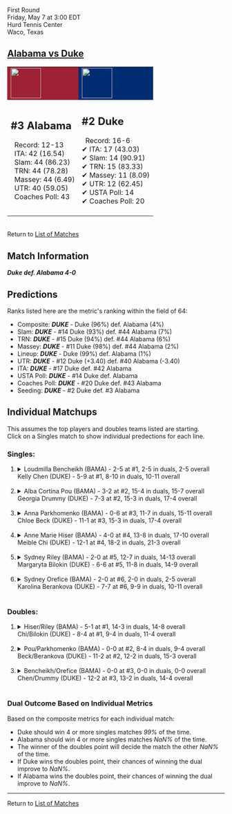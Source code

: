 First Round  
Friday, May 7 at 3:00 EDT  
Hurd Tennis Center  
Waco, Texas  
## [Alabama vs Duke](https://www.ncaa.com/game/5833653)  

<table><tr style="background-color: #d9d9d9 !important"><td style="background-color: #9D2235 !important"><img src="https://www.ncaa.com/sites/default/files/images/logos/schools/a/alabama.70.png" width="70" height="70" /></td><td style="background-color: #002D72 !important"><img src="https://www.ncaa.com/sites/default/files/images/logos/schools/d/duke.70.png" width="70" height="70" /></td></tr><tr>
<td>  

<h2>#3 Alabama</h2>  
&nbsp; Record: 12-13<br>  
&nbsp; ITA: 42 (16.54)<br>  
&nbsp; Slam: 44 (86.23)<br>  
&nbsp; TRN: 44 (78.28)<br>  
&nbsp; Massey: 44 (6.49)<br>  
&nbsp; UTR: 40 (59.05)<br>  
&nbsp; Coaches Poll: 43<br>  
<br>  

</td>
<td>  

<h2>#2 Duke</h2>  
&nbsp; Record: 16-6<br>  
&#10004; ITA: 17 (43.03)<br>  
&#10004; Slam: 14 (90.91)<br>  
&#10004; TRN: 15 (83.33)<br>  
&#10004; Massey: 11 (8.09)<br>  
&#10004; UTR: 12 (62.45)<br>  
&#10004; USTA Poll: 14<br>  
&#10004; Coaches Poll: 20<br>  
<br>  

</td>
</tr></table>  


<br>Return to [List of Matches](../index.md)  

## Match Information  
***Duke def. Alabama 4-0***  

## Predictions  

Ranks listed here are the metric's ranking within the field of 64:  
- Composite: ***DUKE*** - Duke (96%) def. Alabama (4%)  
- Slam: ***DUKE*** - #14 Duke (93%) def. #44 Alabama (7%)  
- TRN: ***DUKE*** - #15 Duke (94%) def. #44 Alabama (6%)  
- Massey: ***DUKE*** - #11 Duke (98%) def. #44 Alabama (2%)  
- Lineup: ***DUKE*** - Duke (99%) def. Alabama (1%)  
- UTR: ***DUKE*** - #12 Duke (+3.40) def. #40 Alabama (-3.40)  
- ITA: ***DUKE*** - #17 Duke def. #42 Alabama  
- USTA Poll: ***DUKE*** - #14 Duke def. Alabama  
- Coaches Poll: ***DUKE*** - #20 Duke def. #43 Alabama  
- Seeding: ***DUKE*** - #2 Duke def. #3 Alabama  

## Individual Matchups  
This assumes the top players and doubles teams listed are starting.  
Click on a Singles match to show individual predections for each line.  

### Singles:  

<ol>
<li><details>
<summary markdown="span">Loudmilla Bencheikh (BAMA) - 2-5 at #1, 2-5 in duals, 2-5 overall<br>Kelly Chen (DUKE) - 5-9 at #1, 8-10 in duals, 10-11 overall</summary>
<h4>Predictions</h4><ul>
<li>Composite: <b><i>DUKE</i></b> - Chen (86%) def. Bencheikh (14%)</li>  
<li>Slam: <b><i>DUKE</i></b> - Chen (86%) def. Bencheikh (14%)</li>  
<li>TRN: <b><i>DUKE</i></b> - Chen (85%) def. Bencheikh (15%)</li>  
<li>Massey: <b><i>DUKE</i></b> - Chen (85%) def. Bencheikh (15%)</li>  
<li>UTR: <b><i>DUKE</i></b> - Chen (86%) def. Bencheikh (14%)</li>  
<li>ITA: <b><i>DUKE</i></b> - Chen (12.42) def. Bencheikh (1.60)</li>  
</ul>
</details>&nbsp;</li>
<li><details>
<summary markdown="span">Alba Cortina Pou (BAMA) - 3-2 at #2, 15-4 in duals, 15-7 overall<br>Georgia Drummy (DUKE) - 7-3 at #2, 15-3 in duals, 17-4 overall</summary>
<h4>Predictions</h4><ul>
<li>Composite: <b><i>DUKE</i></b> - Drummy (90%) def. Pou (10%)</li>  
<li>Slam: <b><i>DUKE</i></b> - Drummy (93%) def. Pou (7%)</li>  
<li>TRN: <b><i>DUKE</i></b> - Drummy (90%) def. Pou (10%)</li>  
<li>Massey: <b><i>DUKE</i></b> - Drummy (88%) def. Pou (12%)</li>  
<li>UTR: <b><i>DUKE</i></b> - Drummy (90%) def. Pou (10%)</li>  
<li>ITA: <b><i>DUKE</i></b> - Drummy (24.14) def. Pou (2.01)</li>  
</ul>
</details>&nbsp;</li>
<li><details>
<summary markdown="span">Anna Parkhomenko (BAMA) - 0-6 at #3, 11-7 in duals, 15-11 overall<br>Chloe Beck (DUKE) - 11-1 at #3, 15-3 in duals, 17-4 overall</summary>
<h4>Predictions</h4><ul>
<li>Composite: <b><i>DUKE</i></b> - Beck (95%) def. Parkhomenko (5%)</li>  
<li>Slam: <b><i>DUKE</i></b> - Beck (96%) def. Parkhomenko (4%)</li>  
<li>TRN: <b><i>DUKE</i></b> - Beck (96%) def. Parkhomenko (4%)</li>  
<li>Massey: <b><i>DUKE</i></b> - Beck (96%) def. Parkhomenko (4%)</li>  
<li>UTR: <b><i>DUKE</i></b> - Beck (93%) def. Parkhomenko (7%)</li>  
<li>ITA: <b><i>DUKE</i></b> - Beck (15.35) def. Parkhomenko (0.00)</li>  
</ul>
</details>&nbsp;</li>
<li><details>
<summary markdown="span">Anne Marie Hiser (BAMA) - 4-0 at #4, 13-8 in duals, 17-10 overall<br>Meible Chi (DUKE) - 12-1 at #4, 18-2 in duals, 21-3 overall</summary>
<h4>Predictions</h4><ul>
<li>Composite: <b><i>DUKE</i></b> - Chi (94%) def. Hiser (6%)</li>  
<li>Slam: <b><i>DUKE</i></b> - Chi (93%) def. Hiser (7%)</li>  
<li>TRN: <b><i>DUKE</i></b> - Chi (96%) def. Hiser (4%)</li>  
<li>Massey: <b><i>DUKE</i></b> - Chi (94%) def. Hiser (6%)</li>  
<li>UTR: <b><i>DUKE</i></b> - Chi (91%) def. Hiser (9%)</li>  
<li>ITA: <b><i>DUKE</i></b> - Chi (15.20) def. Hiser (0.00)</li>  
</ul>
</details>&nbsp;</li>
<li><details>
<summary markdown="span">Sydney Riley (BAMA) - 2-0 at #5, 12-7 in duals, 14-13 overall<br>Margaryta Bilokin (DUKE) - 6-6 at #5, 11-8 in duals, 14-9 overall</summary>
<h4>Predictions</h4><ul>
<li>Composite: <b><i>DUKE</i></b> - Bilokin (91%) def. Riley (9%)</li>  
<li>Slam: <b><i>DUKE</i></b> - Bilokin (93%) def. Riley (7%)</li>  
<li>TRN: <b><i>DUKE</i></b> - Bilokin (90%) def. Riley (10%)</li>  
<li>Massey: <b><i>DUKE</i></b> - Bilokin (87%) def. Riley (13%)</li>  
<li>UTR: <b><i>DUKE</i></b> - Bilokin (93%) def. Riley (7%)</li>  
<li>ITA: <b><i>DUKE</i></b> - Bilokin (2.72) def. Riley (0.00)</li>  
</ul>
</details>&nbsp;</li>
<li><details>
<summary markdown="span">Sydney Orefice (BAMA) - 2-0 at #6, 2-0 in duals, 2-5 overall<br>Karolina Berankova (DUKE) - 7-7 at #6, 9-9 in duals, 10-11 overall</summary>
<h4>Predictions</h4><ul>
<li>Composite: <b><i>DUKE</i></b> - Berankova (84%) def. Orefice (16%)</li>  
<li>Slam: <b><i>DUKE</i></b> - Berankova (92%) def. Orefice (8%)</li>  
<li>TRN: <b><i>DUKE</i></b> - Berankova (80%) def. Orefice (20%)</li>  
<li>Massey: <b><i>DUKE</i></b> - Berankova (68%) def. Orefice (32%)</li>  
<li>UTR: <b><i>DUKE</i></b> - Berankova (97%) def. Orefice (3%)</li>  
</ul>
</details>&nbsp;</li>
</ol>

### Doubles:  

<ol>
<li><details>
<summary markdown="span">Hiser/Riley (BAMA) - 5-1 at #1, 14-3 in duals, 14-8 overall<br>Chi/Bilokin (DUKE) - 8-4 at #1, 9-4 in duals, 11-4 overall</summary>
<br>Sorry, we don't have any metrics for this match
</details>&nbsp;</li>
<li><details>
<summary markdown="span">Pou/Parkhomenko (BAMA) - 0-0 at #2, 8-4 in duals, 9-4 overall<br>Beck/Berankova (DUKE) - 11-2 at #2, 12-2 in duals, 15-3 overall</summary>
<br>Sorry, we don't have any metrics for this match
</details>&nbsp;</li>
<li><details>
<summary markdown="span">Bencheikh/Orefice (BAMA) - 0-0 at #3, 0-0 in duals, 0-0 overall<br>Chen/Drummy (DUKE) - 12-2 at #3, 13-2 in duals, 14-4 overall</summary>
<br>Sorry, we don't have any metrics for this match
</details>&nbsp;</li>
</ol>

### Dual Outcome Based on Individual Metrics  
  
Based on the composite metrics for each individual match:  
- Duke should win 4 or more singles matches _99%_ of the time.  
- Alabama should win 4 or more singles matches _NaN%_ of the time.  
- The winner of the doubles point will decide the match the other _NaN%_ of the time.  
- If Duke wins the doubles point, their chances of winning the dual improve to _NaN%_.  
- If Alabama wins the doubles point, their chances of winning the dual improve to _NaN%_.  
  
------

Return to [List of Matches](../index.md)  
